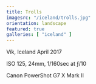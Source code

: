 ```yaml
---
title: Trolls
imagesrc: "/iceland/trolls.jpg"
orientation: landscape
featured: true
galleries: [ "iceland" ]
---
```


Vík, Iceland April 2017

ISO 125, 24mm, 1/160sec at ƒ/10

Canon PowerShot G7 X Mark II
